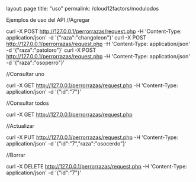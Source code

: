 layout: page
title: "uso"
permalink: /cloud12factors/modulodos

Ejemplos de uso del API
//Agregar

curl -X POST http://127.0.0.1/perrorrazas/request.php -H 'Content-Type: application/json' -d '{"raza":"changoleon"}'
curl -X POST http://127.0.0.1/perrorrazas/request.php -H 'Content-Type: application/json' -d '{"raza":"patoloro"}'
curl -X POST http://127.0.0.1/perrorrazas/request.php -H 'Content-Type: application/json' -d '{"raza":"osoperro"}'

//Consultar uno

curl -X GET http://127.0.0.1/perrorrazas/request.php -H 'Content-Type: application/json' -d '{"id":"7"}'

//Consultar todos

curl -X GET http://127.0.0.1/perrorrazas/request.php

//Actualizar

curl -X PUT http://127.0.0.1/perrorrazas/request.php -H 'Content-Type: application/json' -d '{"id":"7","raza":"osocerdo"}'

//Borrar

curl -X DELETE http://127.0.0.1/perrorrazas/request.php -H 'Content-Type: application/json' -d '{"id":"7"}'
